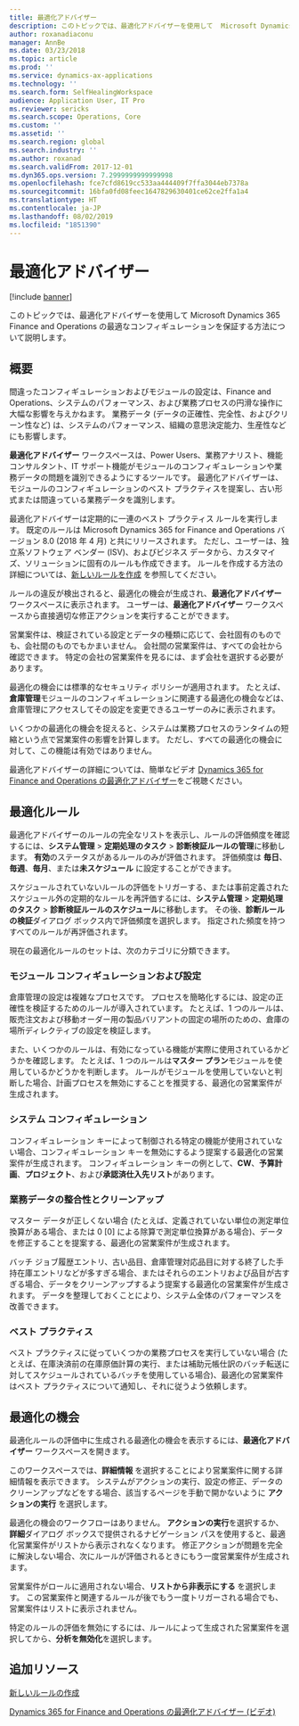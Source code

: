 ```yaml
---
title: 最適化アドバイザー
description: このトピックでは、最適化アドバイザーを使用して  Microsoft Dynamics 365 Finance and Operations の最適なコンフィギュレーションを保証する方法について説明します。
author: roxanadiaconu
manager: AnnBe
ms.date: 03/23/2018
ms.topic: article
ms.prod: ''
ms.service: dynamics-ax-applications
ms.technology: ''
ms.search.form: SelfHealingWorkspace
audience: Application User, IT Pro
ms.reviewer: sericks
ms.search.scope: Operations, Core
ms.custom: ''
ms.assetid: ''
ms.search.region: global
ms.search.industry: ''
ms.author: roxanad
ms.search.validFrom: 2017-12-01
ms.dyn365.ops.version: 7.2999999999999998
ms.openlocfilehash: fce7cfd8619cc533aa444409f7ffa3044eb7378a
ms.sourcegitcommit: 16bfa0fd08feec1647829630401ce62ce2ffa1a4
ms.translationtype: HT
ms.contentlocale: ja-JP
ms.lasthandoff: 08/02/2019
ms.locfileid: "1851390"
---
```

# <a name="optimization-advisor"></a>最適化アドバイザー

[!include [banner](../includes/banner.md)]

このトピックでは、最適化アドバイザーを使用して  Microsoft Dynamics 365 Finance and Operations の最適なコンフィギュレーションを保証する方法について説明します。

## <a name="overview"></a>概要

間違ったコンフィギュレーションおよびモジュールの設定は、Finance and Operations、システムのパフォーマンス、および業務プロセスの円滑な操作に大幅な影響を与えかねます。 業務データ (データの正確性、完全性、およびクリーン性など) は、システムのパフォーマンス、組織の意思決定能力、生産性などにも影響します。

**最適化アドバイザー** ワークスペースは、Power Users、業務アナリスト、機能コンサルタント、IT サポート機能がモジュールのコンフィギュレーションや業務データの問題を識別できるようにするツールです。 最適化アドバイザーは、モジュールのコンフィギュレーションのベスト プラクティスを提案し、古い形式または間違っている業務データを識別します。

最適化アドバイザーは定期的に一連のベスト プラクティス ルールを実行します。 既定のルールは Microsoft Dynamics 365 for Finance and Operations バージョン 8.0 (2018 年 4 月) と共にリリースされます。 ただし、ユーザーは、独立系ソフトウェア ベンダー (ISV)、およびビジネス データから、カスタマイズ、ソリューションに固有のルールも作成できます。 ルールを作成する方法の詳細については、[新しいルールを作成](./create-rules-optimization-advisor.md) を参照してください。

ルールの違反が検出されると、最適化の機会が生成され、**最適化アドバイザー** ワークスペースに表示されます。 ユーザーは、**最適化アドバイザー** ワークスペースから直接適切な修正アクションを実行することができます。

営業案件は、検証されている設定とデータの種類に応じて、会社固有のものでも、会社間のものでもかまいません。 会社間の営業案件は、すべての会社から確認できます。 特定の会社の営業案件を見るには、まず会社を選択する必要があります。

最適化の機会には標準的なセキュリティ ポリシーが適用されます。 たとえば、**倉庫管理**モジュールのコンフィギュレーションに関連する最適化の機会などは、倉庫管理にアクセスしてその設定を変更できるユーザーのみに表示されます。

いくつかの最適化の機会を捉えると、システムは業務プロセスのランタイムの短縮という点で営業案件の影響を計算します。 ただし、すべての最適化の機会に対して、この機能は有効ではありません。

最適化アドバイザーの詳細については、簡単なビデオ [Dynamics 365 for Finance and Operations の最適化アドバイザー](https://www.youtube.com/watch?v=MRsAzgFCUSQ)をご視聴ください。 

## <a name="optimization-rules"></a>最適化ルール

最適化アドバイザーのルールの完全なリストを表示し、ルールの評価頻度を確認するには、**システム管理** &gt; **定期処理のタスク** &gt; **診断検証ルールの管理**に移動します。 **有効**のステータスがあるルールのみが評価されます。 評価頻度は **毎日**、**毎週**、**毎月**、または**未スケジュール** に設定することができます。

スケジュールされていないルールの評価をトリガーする、または事前定義されたスケジュール外の定期的なルールを再評価するには、**システム管理** &gt; **定期処理のタスク** &gt; **診断検証ルールのスケジュール**に移動します。 その後、**診断ルールの検証**ダイアログ ボックス内で評価頻度を選択します。 指定された頻度を持つすべてのルールが再評価されます。

現在の最適化ルールのセットは、次のカテゴリに分類できます。

### <a name="module-configuration-and-setup"></a>モジュール コンフィギュレーションおよび設定

倉庫管理の設定は複雑なプロセスです。 プロセスを簡略化するには、設定の正確性を検証するためのルールが導入されています。 たとえば、1 つのルールは、販売注文および移動オーダー用の製品バリアントの固定の場所のための、倉庫の場所ディレクティブの設定を検証します。

また、いくつかのルールは、有効になっている機能が実際に使用されているかどうかを確認します。 たとえば、1 つのルールは**マスター プラン**モジュールを使用しているかどうかを判断します。 ルールがモジュールを使用していないと判断した場合、計画プロセスを無効にすることを推奨する、最適化の営業案件が生成されます。

### <a name="system-configuration"></a>システム コンフィギュレーション

コンフィギュレーション キーによって制御される特定の機能が使用されていない場合、コンフィギュレーション キーを無効にするよう提案する最適化の営業案件が生成されます。 コンフィギュレーション キーの例として、**CW**、**予算計画**、**プロジェクト**、および**承認済仕入先リスト**があります。

### <a name="business-data-consistency-and-cleanup"></a>業務データの整合性とクリーンアップ

マスター データが正しくない場合 (たとえば、定義されていない単位の測定単位換算がある場合、または 0 \[0\] による除算で測定単位換算がある場合)、データを修正することを提案する、最適化の営業案件が生成されます。 

バッチ ジョブ履歴エントリ、古い品目、倉庫管理対応品目に対する終了した手持在庫エントリなどが多すぎる場合、またはそれらのエントリおよび品目が古すぎる場合、データをクリーンアップするよう提案する最適化の営業案件が生成されます。 データを整理しておくことにより、システム全体のパフォーマンスを改善できます。

### <a name="best-practices"></a>ベスト プラクティス

ベスト プラクティスに従っていくつかの業務プロセスを実行していない場合 (たとえば、在庫決済前の在庫原価計算の実行、または補助元帳仕訳のバッチ転送に対してスケジュールされているバッチを使用している場合)、最適化の営業案件はベスト プラクティスについて通知し、それに従うよう依頼します。

## <a name="optimization-opportunities"></a>最適化の機会

最適化ルールの評価中に生成される最適化の機会を表示するには、**最適化アドバイザー** ワークスペースを開きます。

このワークスペースでは、**詳細情報** を選択することにより営業案件に関する詳細情報を表示できます。 システムがアクションの実行、設定の修正、データのクリーンアップなどをする場合、該当するページを手動で開かないように **アクションの実行** を選択します。

最適化の機会のワークフローはありません。 **アクションの実行**を選択するか、**詳細**ダイアログ ボックスで提供されるナビゲーション パスを使用すると、最適化営業案件がリストから表示されなくなります。 修正アクションが問題を完全に解決しない場合、次にルールが評価されるときにもう一度営業案件が生成されます。

営業案件がロールに適用されない場合、**リストから非表示にする** を選択します。 この営業案件と関連するルールが後でもう一度トリガーされる場合でも、営業案件はリストに表示されません。

特定のルールの評価を無効にするには、ルールによって生成された営業案件を選択してから、**分析を無効化**を選択します。

## <a name="additional-resources"></a>追加リソース

[新しいルールの作成](./create-rules-optimization-advisor.md)

[Dynamics 365 for Finance and Operations の最適化アドバイザー (ビデオ)](https://www.youtube.com/watch?v=MRsAzgFCUSQ)
